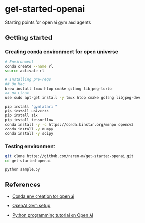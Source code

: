 # get-started-openai
Starting points for open ai gym and agents

## Getting started

### Creating conda environment for open universe

``` sh
# Environment
conda create --name rl
source activate rl

# Installing pre-reqs
## On Mac
brew install tmux htop cmake golang libjpeg-turbo
## On Linux
use sudo apt-get install -y tmux htop cmake golang libjpeg-dev

pip install "gym[atari]"
pip install universe
pip install six
pip install tensorflow
conda install -y -c https://conda.binstar.org/menpo opencv3
conda install -y numpy
conda install -y scipy
```

### Testing environment

```sh
git clone https://github.com/naren-m/get-started-openai.git
cd get-started-openai

python sample.py
```


## References

- [Conda env creation for open ai](https://github.com/openai/universe-starter-agent)

- [OpenAI Gym setup](https://gist.github.com/iambrian/2bcc8fc03eaecb2cbe53012d2f505465)

- [Python programming tutorial on Open AI](https://www.youtube.com/watch?v=3zeg7H6cAJw)

